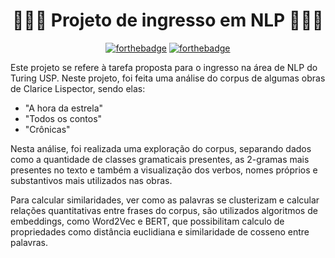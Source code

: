 <h1 align="center">
    👩🏻‍🏫 Projeto de ingresso em NLP 👩🏻‍🏫
</h1>

<div style="text-align:center">

[![forthebadge](https://forthebadge.com/images/badges/made-with-python.svg)](https://forthebadge.com) [![forthebadge](https://forthebadge.com/images/badges/built-with-love.svg)](https://forthebadge.com)
</div>

Este projeto se refere à tarefa proposta para o ingresso na área de NLP do Turing USP. Neste projeto, foi feita uma análise do corpus de algumas obras de Clarice Lispector, sendo elas:

- "A hora da estrela"
- "Todos os contos"
- "Crônicas"

Nesta análise, foi realizada uma exploração do corpus, separando dados como a quantidade de classes gramaticais presentes, as 2-gramas mais presentes no texto e também a visualização dos verbos, nomes próprios e substantivos mais utilizados nas obras.

Para calcular similaridades, ver como as palavras se clusterizam e calcular relações quantitativas entre frases do corpus, são utilizados algoritmos de embeddings, como Word2Vec e BERT, que possibilitam calculo de propriedades como distância euclidiana e similaridade de cosseno entre palavras. 
